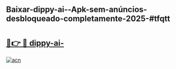 ## Baixar-dippy-ai--Apk-sem-anúncios-desbloqueado-completamente-2025-#tfqtt

# <h2><a href="https://ainizakaria.my?title=dippy-ai-&ref=22M">🔗👉 🔴 dippy-ai-</a></h2>

[![acn](https://github.com/user-attachments/assets/0f9c940e-d8b0-45ae-aac7-cd30a18b3e1c)](https://ainizakaria.my?title=dippy-ai-&ref=22M)

